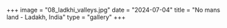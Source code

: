 +++
image = "08_ladkhi_valleys.jpg"
date = "2024-07-04"
title = "No mans land - Ladakh, India"
type = "gallery"
+++